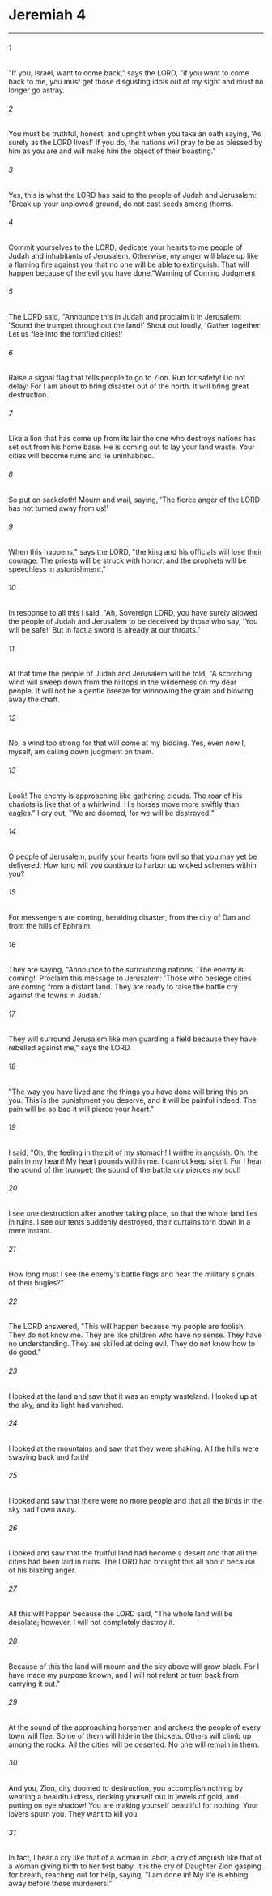 # Jeremiah 4
***



###### 1 
"If you, Israel, want to come back," says the LORD, "if you want to come back to me, you must get those disgusting idols out of my sight and must no longer go astray. 

###### 2 
You must be truthful, honest, and upright when you take an oath saying, 'As surely as the LORD lives!' If you do, the nations will pray to be as blessed by him as you are and will make him the object of their boasting." 

###### 3 
Yes, this is what the LORD has said to the people of Judah and Jerusalem: "Break up your unplowed ground, do not cast seeds among thorns. 

###### 4 
Commit yourselves to the LORD; dedicate your hearts to me people of Judah and inhabitants of Jerusalem. Otherwise, my anger will blaze up like a flaming fire against you that no one will be able to extinguish. That will happen because of the evil you have done."Warning of Coming Judgment 

###### 5 
The LORD said, "Announce this in Judah and proclaim it in Jerusalem: 'Sound the trumpet throughout the land!' Shout out loudly, 'Gather together! Let us flee into the fortified cities!' 

###### 6 
Raise a signal flag that tells people to go to Zion. Run for safety! Do not delay! For I am about to bring disaster out of the north. It will bring great destruction. 

###### 7 
Like a lion that has come up from its lair the one who destroys nations has set out from his home base. He is coming out to lay your land waste. Your cities will become ruins and lie uninhabited. 

###### 8 
So put on sackcloth! Mourn and wail, saying, 'The fierce anger of the LORD has not turned away from us!' 

###### 9 
When this happens," says the LORD, "the king and his officials will lose their courage. The priests will be struck with horror, and the prophets will be speechless in astonishment." 

###### 10 
In response to all this I said, "Ah, Sovereign LORD, you have surely allowed the people of Judah and Jerusalem to be deceived by those who say, 'You will be safe!' But in fact a sword is already at our throats." 

###### 11 
At that time the people of Judah and Jerusalem will be told, "A scorching wind will sweep down from the hilltops in the wilderness on my dear people. It will not be a gentle breeze for winnowing the grain and blowing away the chaff. 

###### 12 
No, a wind too strong for that will come at my bidding. Yes, even now I, myself, am calling down judgment on them. 

###### 13 
Look! The enemy is approaching like gathering clouds. The roar of his chariots is like that of a whirlwind. His horses move more swiftly than eagles." I cry out, "We are doomed, for we will be destroyed!" 

###### 14 
O people of Jerusalem, purify your hearts from evil so that you may yet be delivered. How long will you continue to harbor up wicked schemes within you? 

###### 15 
For messengers are coming, heralding disaster, from the city of Dan and from the hills of Ephraim. 

###### 16 
They are saying, "Announce to the surrounding nations, 'The enemy is coming!' Proclaim this message to Jerusalem: 'Those who besiege cities are coming from a distant land. They are ready to raise the battle cry against the towns in Judah.' 

###### 17 
They will surround Jerusalem like men guarding a field because they have rebelled against me," says the LORD. 

###### 18 
"The way you have lived and the things you have done will bring this on you. This is the punishment you deserve, and it will be painful indeed. The pain will be so bad it will pierce your heart." 

###### 19 
I said, "Oh, the feeling in the pit of my stomach! I writhe in anguish. Oh, the pain in my heart! My heart pounds within me. I cannot keep silent. For I hear the sound of the trumpet; the sound of the battle cry pierces my soul! 

###### 20 
I see one destruction after another taking place, so that the whole land lies in ruins. I see our tents suddenly destroyed, their curtains torn down in a mere instant. 

###### 21 
How long must I see the enemy's battle flags and hear the military signals of their bugles?" 

###### 22 
The LORD answered, "This will happen because my people are foolish. They do not know me. They are like children who have no sense. They have no understanding. They are skilled at doing evil. They do not know how to do good." 

###### 23 
I looked at the land and saw that it was an empty wasteland. I looked up at the sky, and its light had vanished. 

###### 24 
I looked at the mountains and saw that they were shaking. All the hills were swaying back and forth! 

###### 25 
I looked and saw that there were no more people and that all the birds in the sky had flown away. 

###### 26 
I looked and saw that the fruitful land had become a desert and that all the cities had been laid in ruins. The LORD had brought this all about because of his blazing anger. 

###### 27 
All this will happen because the LORD said, "The whole land will be desolate; however, I will not completely destroy it. 

###### 28 
Because of this the land will mourn and the sky above will grow black. For I have made my purpose known, and I will not relent or turn back from carrying it out." 

###### 29 
At the sound of the approaching horsemen and archers the people of every town will flee. Some of them will hide in the thickets. Others will climb up among the rocks. All the cities will be deserted. No one will remain in them. 

###### 30 
And you, Zion, city doomed to destruction, you accomplish nothing by wearing a beautiful dress, decking yourself out in jewels of gold, and putting on eye shadow! You are making yourself beautiful for nothing. Your lovers spurn you. They want to kill you. 

###### 31 
In fact, I hear a cry like that of a woman in labor, a cry of anguish like that of a woman giving birth to her first baby. It is the cry of Daughter Zion gasping for breath, reaching out for help, saying, "I am done in! My life is ebbing away before these murderers!"
